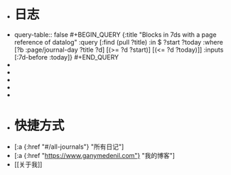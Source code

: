 - # 日志
- query-table:: false
  #+BEGIN_QUERY
  {:title "Blocks in 7ds with a page reference of datalog"
   :query [:find (pull ?title)
         :in $ ?start ?today
         :where
         [?b :page/journal-day ?title ?d]
         [(>= ?d ?start)]
         [(<= ?d ?today)]]
   :inputs [:7d-before :today]}
  #+END_QUERY
-
-
-
-
-
- # 快捷方式
- [:a {:href "#/all-journals"} "所有日记"]
- [:a {:href "https://www.ganymedenil.com"} "我的博客"]
- [[关于我]]
